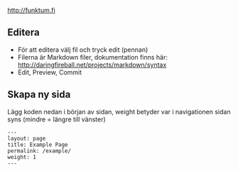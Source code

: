 http://funktum.fi

## Editera
- För att editera välj fil och tryck edit (pennan)
- Filerna är Markdown filer, dokumentation finns här: http://daringfireball.net/projects/markdown/syntax
- Edit, Preview, Commit

## Skapa ny sida

Lägg koden nedan i början av sidan, weight betyder var i navigationen sidan syns (mindre = längre till vänster)

    ---
    layout: page
    title: Example Page
    permalink: /example/
    weight: 1
    ---